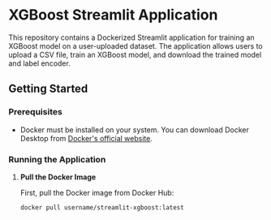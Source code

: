 # XGBoost Streamlit Application

This repository contains a Dockerized Streamlit application for training an XGBoost model on a user-uploaded dataset. The application allows users to upload a CSV file, train an XGBoost model, and download the trained model and label encoder.

## Getting Started

### Prerequisites

- Docker must be installed on your system. You can download Docker Desktop from [Docker's official website](https://www.docker.com/products/docker-desktop).

### Running the Application

1. **Pull the Docker Image**

   First, pull the Docker image from Docker Hub:

   ```sh
   docker pull username/streamlit-xgboost:latest
